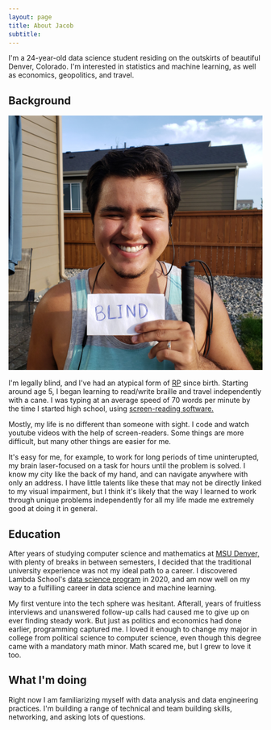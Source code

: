 ```yaml
---
layout: page
title: About Jacob
subtitle:
---
```


I'm a 24-year-old data science student residing on the outskirts of beautiful Denver, Colorado. I'm interested in statistics and machine learning, as well as economics, geopolitics, and travel.

## Background

![Jacob holding his cane and a sign that says "BLIND"](/assets/img/standing_on_porch.jpg)

I'm legally blind, and I've had an atypical form of [RP](https://en.wikipedia.org/wiki/Retinitis_pigmentosa#:~:text=Retinitis%20pigmentosa%20(RP)%20is%20a,Complete%20blindness%20is%20uncommon) since birth. Starting around age 5, I began learning to read/write braille and travel independently with a cane. I was typing at an average speed of 70 words per minute by the time I started high school, using [screen-reading software.](https://www.afb.org/blindness-and-low-vision/using-technology/assistive-technology-products/screen-readers)

Mostly, my life is no different than someone with sight. I code and watch youtube videos with the help of screen-readers. Some things are more difficult, but many other things are easier for me.

It's easy for me, for example, to work for long periods of time uninterupted, my brain laser-focused on a task for hours until the problem is solved. I know my city like the back of my hand, and can navigate anywhere with only an address. I have little talents like these that may not be directly linked to my visual impairment, but I think it's likely that the way I learned to work through unique problems independently for all my life made me extremely good at doing it in general.

## Education

After years of studying computer science and mathematics at [MSU Denver,](https://msudenver.edu/) with plenty of breaks in between semesters, I decided that the traditional university experience was not my ideal path to a career. I discovered Lambda School's [data science program](https://lambdaschool.com/courses/data-science/) in 2020, and am now well on my way to a fulfilling career in data science and machine learning.

My first venture into the tech sphere was hesitant. Afterall, years of fruitless interviews and unanswered follow-up calls had caused me to give up on ever finding steady work. But just as politics and economics had done earlier, programming captured me. I loved it enough to change my major in college from political science to computer science, even though this degree came with a mandatory math minor. Math scared me, but I grew to love it too.

## What I'm doing

Right now I am familiarizing myself with data analysis and data engineering practices. I'm building a range of technical and team building skills, networking, and asking lots of questions.
